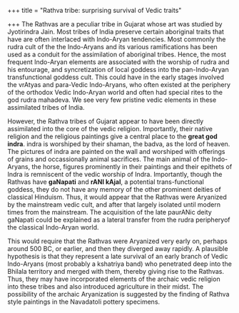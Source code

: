 +++
title = "Rathva tribe: surprising survival of Vedic traits"

+++
The Rathvas are a peculiar tribe in Gujarat whose art was studied by
Jyotirindra Jain. Most tribes of India preserve certain aboriginal
traits that have are often interlaced with Indo-Aryan tendencies. Most
commonly the rudra cult of the the Indo-Aryans and its various
ramifications has been used as a conduit for the assimilation of
aboriginal tribes. Hence, the most frequent Indo-Aryan elements are
associated with the worship of rudra and his entourage, and
syncretization of local goddess into the pan-Indo-Aryan transfunctional
goddess cult. This could have in the early stages involved the vrAtyas
and para-Vedic Indo-Aryans, who often existed at the periphery of the
orthodox Vedic Indo-Aryan world and often had special rites to the god
rudra mahadeva.  We see very few  pristine vedic elements in these
assimilated tribes of India.

However, the Rathva tribes of Gujarat appear to have been directly
assimilated into the core of the vedic  religion. Importantly, their
native religion and the religious paintings give a central place to the
**great god indra**. indra is worshiped by their shaman, the badva, as
the lord of heaven. The pictures of indra are painted on the wall and
worshiped with offerings of grains and occassionally animal sacrifices.
The main animal of the Indo-Aryans, the horse, figures prominently in
their paintings and their epithets of Indra is remniscent of the vedic
worship of Indra. Importantly, though the Rathvas have **gaNapati** and
**rANI kAjal**, a potential trans-functional goddess, they do not have
any memory of the other prominent deities of classical Hinduism.  Thus,
it would appear that the Rathvas were Aryanized by the mainstream vedic
cult, and after that largely isolated until modern times from the
mainstream. The acquisition of the late paurANic deity gaNapati could be
explained as a lateral transfer from the rudra peripheryof the classical
Indo-Aryan world.

This would require that the Rathvas were Aryanized very early on,
perhaps around 500 BC, or earlier, and then they diverged away rapidly.
A plausible hypothesis is that they represent a late survival of an
early branch of Vedic Indo-Aryans (most probably a kshatriya band) who
penetrated deep into the Bhilala territory and merged with them, thereby
giving rise to the Rathvas. Thus, they may have incorporated elements of
the archaic vedic religion into these tribes and also introduced
agriculture in their midst.  The possibility of the archaic Aryanization
is suggested by the finding of Rathva style paintings in the Navadatoli
pottery specimens.
